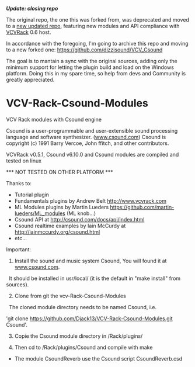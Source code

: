 **_Update: closing repo_**

The original repo, the one this was forked from, was deprecated and moved to a [new updated repo](https://github.com/Djack13/VCV_Csound), featuring new modules and API compliance with [VCVRack](https://github.com/VCVRack/Rack) 0.6 host.

In accordance with the foregoing, I'm going to archive this repo and moving to a new forked one: https://github.com/dizzisound/VCV_Csound

The goal is to mantain a sync with the original sources, adding only the minimum support for letting the plugin build and load on the Windows platform. Doing this in my spare time, so help from devs and Community is greatly appreciated.


# VCV-Rack-Csound-Modules
VCV Rack modules with Csound engine

Csound is a user-programmable and user-extensible sound processing language and software synthesizer. (www.csound.com)
Csound is copyright (c) 1991 Barry Vercoe, John ffitch, and other contributors.

VCVRack v0.5.1, Csound v6.10.0 and Csound modules are compiled and tested on linux

*** NOT TESTED ON OTHER PLATFORM ***

Thanks to:
 - Tutorial plugin 
 - Fundamentals plugins by Andrew Belt http://www.vcvrack.com
 - ML Modules plugins by Martin Lueders https://github.com/martin-lueders/ML_modules (ML knob...)
 - Csound API at http://csound.com/docs/api/index.html
 - Csound realtime examples by Iain McCurdy at http://iainmccurdy.org/csound.html
 - etc...

Important:

1) Install the sound and music system Csound, You will found it at www.csound.com.

   It should be installed in usr/local/ (it is the default in "make install" from sources).

2) Clone from git the vcv-Rack-Csound-Modules 

   The cloned module directory needs to be named Csound, i.e.
   
   'git clone https://github.com/Djack13/VCV-Rack-Csound-Modules.git Csound'.

3) Copie the Csound module directory in /Rack/plugins/

4) Then cd to /Rack/plugins/Csound and compile with make



* The module CsoundReverb use the Csound script CsoundReverb.csd



